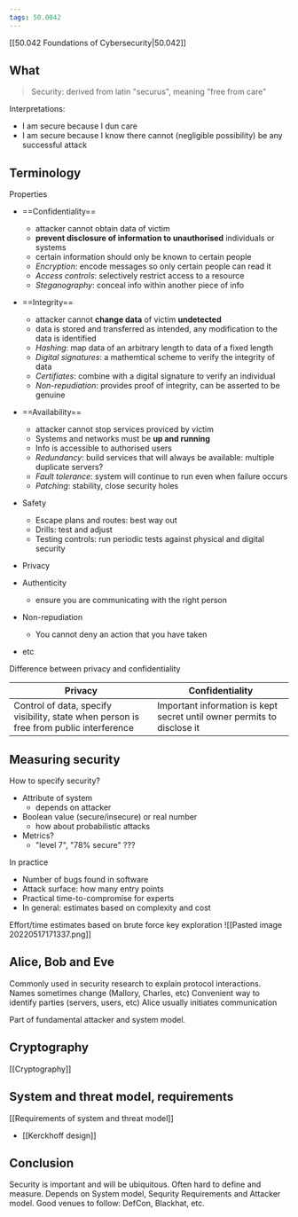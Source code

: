```yaml
---
tags: 50.0042
---
```

[[50.042 Foundations of Cybersecurity|50.042]]

## What
> Security: derived from latin "securus", meaning "free from care"

Interpretations:
- I am secure because I dun care
- I am secure because I know there cannot (negligible possibility) be any successful attack

## Terminology
Properties
- ==Confidentiality==
	- attacker cannot obtain data of victim
	- **prevent disclosure of information to unauthorised** individuals or systems
	- certain information should only be known to certain people
	- *Encryption*: encode messages so only certain people can read it
	- *Access controls*: selectively restrict access to a resource
	- *Steganography*: conceal info within another piece of info
- ==Integrity==
	- attacker cannot **change data** of victim **undetected**
	- data is stored and transferred as intended, any modification to the data is identified
	- *Hashing*: map data of an arbitrary length to data of a fixed length
	- *Digital signatures*: a mathemtical scheme to verify the integrity of data
	- *Certifiates*: combine with a digital signature to verify an individual
	- *Non-repudiation*: provides proof of integrity, can be asserted to be genuine
- ==Availability==
	- attacker cannot stop services proviced by victim
	- Systems and networks must be **up and running**
	- Info is accessible to authorised users
	- *Redundancy*: build services that will always be available: multiple duplicate servers?
	- *Fault tolerance*: system will continue to run even when failure occurs
	- *Patching*: stability, close security holes
- Safety
	- Escape plans and routes: best way out
	- Drills: test and adjust
	- Testing controls: run periodic tests against physical and digital security

- Privacy
- Authenticity
	- ensure you are communicating with the right person
- Non-repudiation
	- You cannot deny an action that you have taken
- etc

Difference between privacy and confidentiality

| Privacy                                                                                 | Confidentiality                                                         |
| --------------------------------------------------------------------------------------- | ----------------------------------------------------------------------- |
| Control of data, specify visibility, state when person is free from public interference | Important information is kept secret until owner permits to disclose it |

## Measuring security
How to specify security?
- Attribute of system
	- depends on attacker
- Boolean value (secure/insecure) or real number
	- how about probabilistic attacks
- Metrics?
	- "level 7", "78% secure" ???

In practice
- Number of bugs found in software
- Attack surface: how many entry points
- Practical time-to-compromise for experts
- In general: estimates based on complexity and cost

Effort/time estimates based on brute force key exploration
![[Pasted image 20220517171337.png]]

## Alice, Bob and Eve
Commonly used in security research to explain protocol interactions.
Names sometimes change (Mallory, Charles, etc)
Convenient way to identify parties (servers, users, etc)
Alice usually initiates communication

Part of fundamental attacker and system model.

## Cryptography
[[Cryptography]]

## System and threat model, requirements
[[Requirements of system and threat model]]
- [[Kerckhoff design]]

## Conclusion
Security is important and will be ubiquitous.
Often hard to define and measure.
Depends on System model, Sequrity Requirements and Attacker model.
Good venues to follow: DefCon, Blackhat, etc.
